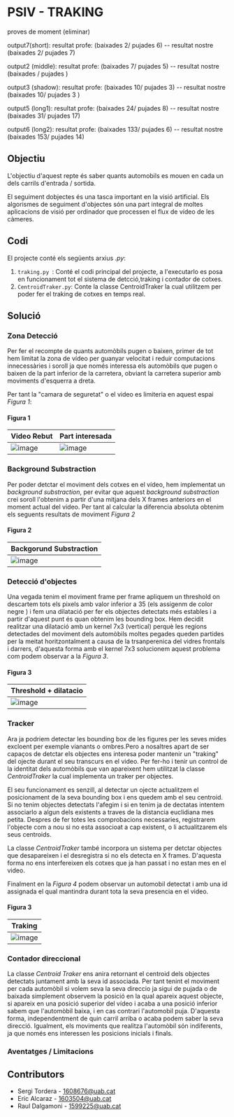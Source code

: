 # PSIV - TRAKING

proves de moment (eliminar)

output7(short):   resultat profe: (baixades 2/ pujades 6)  -- resultat nostre (baixades 2/ pujades 7) 

output2 (middle):   resultat profe: (baixades 7/ pujades 5)  -- resultat nostre (baixades / pujades ) 

output3 (shadow):   resultat profe: (baixades 10/ pujades 3)  -- resultat nostre (baixades 10/ pujades 3 ) 

output5 (long1):   resultat profe: (baixades 24/ pujades 8)  -- resultat nostre (baixades 31/ pujades 17) 

output6 (long2):   resultat profe: (baixades 133/ pujades 6)  -- resultat nostre (baixades 153/ pujades 14) 

## Objectiu
L'objectiu d'aquest repte és saber quants automobils es mouen en cada un dels carrils d'entrada / sortida.

El seguiment dobjectes és una tasca important en la visió artificial. Els algorismes de seguiment d'objectes són una part integral de moltes aplicacions de visió per ordinador que processen el flux de vídeo de les càmeres.

## Codi
El projecte conté els següents arxius *.py*:
1. ``traking.py ``: Conté el codi principal del projecte, a l'executarlo es posa en funcionament tot el sistema de detcció,traking i contador de cotxes.
2. ``CentroidTraker.py``: Conte la classe CentroidTraker la cual utilitzem per poder fer el traking de cotxes en temps real.
## Solució

### Zona Detecció
Per fer el recompte de quants automòbils pugen o baixen, primer de tot hem limitat la zona de vídeo per guanyar velocitat i reduir computacions innecessàries i soroll ja que només interessa els automòbils que pugen o baixen de la part inferior de la carretera, obviant la carretera superior amb moviments d'esquerra a dreta.

Per tant la "camara de seguretat" o el video es limiteria en aquest espai *Figura 1*:

#### Figura 1
| Video Rebut | Part interesada |
| -------------| ------------- | 
|![image](https://github.com/SergiTordera/PSIV---TRAKING/assets/61145059/155f3139-2361-498e-a1b3-44270e9edc3e)|![image](https://github.com/SergiTordera/PSIV---TRAKING/assets/61145059/1b3889d9-2b18-469d-8d31-f3c72cb809a2)|

### Background Substraction
Per poder detctar el moviment dels cotxes en el vídeo, hem implementat un *background substraction*, per evitar que aquest *background substraction* crei soroll  l'obtenim a partir d'una mitjana dels X frames anteriors en el moment actual del video. Per tant al calcular la diferencia absoluta obtenim els seguents resultats de moviment *Figura 2*
#### Figura 2
|Backgorund Substraction|
|-------------|
|![image](https://github.com/SergiTordera/PSIV---TRAKING/assets/61145059/0c582af3-47ab-4690-99bb-431024e1bdd1)|

### Detecció d'objectes
Una vegada tenim el moviment frame per frame apliquem un threshold on descartem tots els pixels amb valor inferior a 35 (els assigenm de color negre )  i fem una dilatació per fer els objectes detectats més estables i a partir d'aquest punt és quan obtenim les bounding box. Hem decidit realitzar una dilatació amb un kernel 7x3 (vertical) perquè les regions detectades del moviment dels automòbils moltes pegades queden partides per la meitat horitzontalment a causa de la trsanperenica del vidres frontals i darrers, d'aquesta forma amb el kernel 7x3 solucionem aquest problema com podem observar a la *Figura 3*.

#### Figura 3
|Threshold + dilatacio |
|-------------|
|![image](https://github.com/SergiTordera/PSIV---TRAKING/assets/61145059/effff532-7d3e-4e97-83b1-4cdbfed027f0)|
### Tracker

Ara ja podriem detectar les bounding box de les figures per les seves mides excloent per exemple vianants o ombres.Pero a nosaltres apart de ser capaços de detctar els objectes ens interesa poder mantenir un "traking" del ojecte durant el seu transcurs en el video. Per fer-ho i tenir un control de la identitat dels automòbils que van apareixent hem utilitzat la classe *CentroidTraker* la cual implementa un traker per objectes.

El seu funcionament es senzill, al detectar un ojecte actualitzem el posicionament de la seva bounding box i ens quedem amb el seu centroid. Si no tenim objectes detectats l'afegim i si en tenim ja de dectatas intentem associarlo a algun dels existents a traves de la distancia euclidiana mes petita. Despres de fer totes les comprobacions necessaries, registrarem l'objecte com a nou si no esta associoat a cap existent, o li actualitzarem els seus centroids.

La classe *CentroidTraker* també incorpora un sistema per detctar objectes que desapareixen i el desregistra si no els detecta en X frames. D'aquesta forma no ens interfereixen els cotxes que ja han passat i no estan mes en el video.

Finalment en la *Figura 4* podem observar un automobil detectat i amb una id assignada el qual mantindra durant tota la seva presencia en el video.
#### Figura 3
|Traking |
|-------------|
|![image](https://github.com/SergiTordera/PSIV---TRAKING/assets/61145059/cdd714fc-310a-4702-8390-79c83b4c2c8d)|


### Contador direccional

La classe *Centroid Traker* ens anira retornant el centroid dels objectes detectats juntament amb la seva id associada. Per tant tenint el moviment per cada automòbil si volem seva la seva direccio ja sigui de pujada o de baixada simplement observem la posició en la qual apareix aquest objecte, si apareix en una posició superior del vídeo i acaba a una posició inferior sabem que l'automòbil baixa, i en cas contrari l'automobil puja. D'aquesta forma, independentment de quin carril arriba o acaba podem saber la seva direcció. Igualment, els moviments que realitza l'automòbil són indiferents, ja que només ens interessen les posicions inicials i finals.

### Aventatges / Limitacions



## Contributors
* Sergi Tordera - 1608676@uab.cat
* Eric Alcaraz - 1603504@uab.cat                
* Raul Dalgamoni - 1599225@uab.cat
